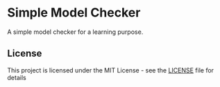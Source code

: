 # Simple Model Checker

A simple model checker for a learning purpose.

## License

This project is licensed under the MIT License - see the [LICENSE](LICENSE) file for details